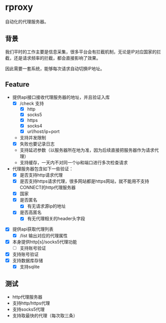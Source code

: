 # rproxy

自动化的代理服务器。

## 背景
我们平时的工作主要是信息采集，很多平台会有拦截机制，无论是IP对应国家的拦截，还是请求频率的拦截，都会直接影响了效果。

因此需要一套系统，能够每次请求自动切换IP地址。

## Feature
- 提供api接口接收代理服务器的地址，并且验证入库
  - [x] /check 支持
    - [x] http
    - [x] socks5
    - [x] https
    - [x] socks4
    - [x] url/host/ip+port
  - 支持并发限制
  - [x] 失败也要记录日志
  - 支持延迟参数（以服务器所在地为准，因为后续直接把服务器作为请求代理）
  - 支持缓存，一天内不对同一个ip和端口进行多次检查请求
- 代理服务器包含如下一些验证：
  - [x] 是否支持http请求代理
  - [x] 是否支持https请求代理，很多网站都是https网站，就不能用不支持CONNECT的http代理服务器
  - [x] 国家
  - [x] 是否匿名
    - [x] 有无请求源ip的地址
  - [x] 是否高匿名
    - [x] 有无代理相关的header头字段
- [x] 提供api获取代理列表
  - [x] /list 输出对应的代理属性
- [x] 本身提供http[s]/socks5代理功能
  - [ ] 支持账号验证
- [x] 支持账号验证
- [x] 支持数据库存储
  - [x] 支持sqlite

## 测试
- http代理服务器
- 支持http/https代理
- 支持socks5代理
- 支持取最快的代理（每次取三条）